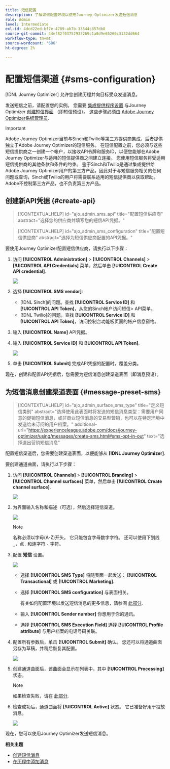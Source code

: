 ```yaml
---
title: 短信配置
description: 了解如何配置环境以使用Journey Optimizer发送短信消息
role: Admin
level: Intermediate
exl-id: 4dcd22ed-bf7e-4789-ab7b-33544c857db8
source-git-commit: 44ef82f03752933269c1a8d9e65266c3132dd664
workflow-type: tm+mt
source-wordcount: '606'
ht-degree: 2%

---
```


# 配置短信渠道 {#sms-configuration}

[!DNL Journey Optimizer] 允许您创建历程并向目标受众发送消息。

发送短信之前，请配置您的实例。 您需要 [集成提供程序设置](#create-api) 与Journey Optimizer [创建短信界面](#message-preset-sms) （即短信预设）。 这些步骤必须由 [Adobe Journey Optimizer系统管理员](../start/path/administrator.md).

>[!IMPORTANT]
>
>Adobe Journey Optimizer当前与Sinch和Twilio等第三方提供商集成，后者提供独立于Adobe Journey Optimizer的短信服务。  在短信配置之前，您必须与这些短信提供商之一创建一个帐户，以接收API令牌和服务ID，以便您能够在Adobe Journey Optimizer与适用的短信提供商之间建立连接。 您使用短信服务将受适用短信提供商的其他条款和条件的约束。 鉴于Sinch和Twilio是通过集成提供给Adobe Journey Optimizer用户的第三方产品，因此对于与短信服务相关的任何问题或查询，Sinch或Twilio的用户将需要联系适用的短信提供商以获取帮助。 Adobe不控制第三方产品，也不负责第三方产品。

## 创建新API凭据 {#create-api}

>[!CONTEXTUALHELP]
>id="ajo_admin_sms_api"
>title="配置短信供应商"
>abstract="选择您的供应商并填写您的短信API凭据。"

>[!CONTEXTUALHELP]
>id="ajo_admin_sms_configuration"
>title="配置短信供应商"
>abstract="选择为短信供应商配置的API凭据。"

要使用Journey Optimizer配置短信供应商，请执行以下步骤：

1. 访问 **[!UICONTROL Administration]** > **[!UICONTROL Channels]** > **[!UICONTROL API Credentials]** 菜单，然后单击 **[!UICONTROL Create API credential]**.

   ![](assets/sms_4.png)

1. 选择 **[!UICONTROL SMS vendor]**:

   * [!DNL Sinch]的问题。查找 **[!UICONTROL Service ID]** 和 **[!UICONTROL API Token]**，从您的Sinch帐户访问短信> API菜单。
   * [!DNL Twilio]的问题。查找 **[!UICONTROL Service ID]** 和 **[!UICONTROL API Token]**，访问控制台功能板页面的帐户信息窗格。

1. 输入 **[!UICONTROL Name]** API凭据。

1. 输入 **[!UICONTROL Service ID]** 和 **[!UICONTROL API Token]**.

   ![](assets/sms_5.png)

1. 单击 **[!UICONTROL Submit]** 完成API凭据的配置时，覆盖分类。

现在，创建和配置API凭据后，您需要为短信消息创建渠道表面（即消息预设）。

## 为短信消息创建渠道表面 {#message-preset-sms}

>[!CONTEXTUALHELP]
>id="ajo_admin_surface_sms_type"
>title="定义短信类别"
>abstract="选择使用此表面时将发送的短信消息类型：需要用户同意的促销短信消息，或非商业短信消息的交易型营销，也可以在特定环境中发送给未订阅的用户档案。"
>additional-url="https://experienceleague.adobe.com/docs/journey-optimizer/using/messages/create-sms.html#sms-opt-in-out" text="选择退出营销短信消息"

配置短信渠道后，您需要创建渠道表面，以便能够从 **[!DNL Journey Optimizer]**.

要创建通道曲面，请执行以下步骤：

1. 访问 **[!UICONTROL Channels]** > **[!UICONTROL Branding]** > **[!UICONTROL Channel surfaces]** 菜单，然后单击 **[!UICONTROL Create channel surface]**.

   ![](assets/preset-create.png)

1. 为界面输入名称和描述（可选），然后选择短信渠道。

   ![](assets/sms_preset.png)

   >[!NOTE]
   >
   > 名称必须以字母(A-Z)开头。 它只能包含字母数字字符。 还可以使用下划线 `_`，点`.` 和连字符 `-` 字符。

1. 配置 **短信** 设置。

   ![](assets/preset-sms.png)

   * 选择 **[!UICONTROL SMS Type]** 将随表面一起发送： **[!UICONTROL Transactional]** 或 **[!UICONTROL Marketing]**.

   * 选择 **[!UICONTROL SMS configuration]** 与表面相关。

      有关如何配置环境以发送短信消息的更多信息，请参阅 [此部分](#create-api).

   * 输入 **[!UICONTROL Sender number]** 你&#x200B;想用于你的通讯。

   * 选择 **[!UICONTROL SMS Execution Field]** 选择 **[!UICONTROL Profile attribute]** 与用户档案的电话号码关联。

1. 配置所有参数后，单击 **[!UICONTROL Submit]** 确认。 您还可以将通道曲面另存为草稿，并稍后恢复其配置。

   ![](assets/sms_preset_2.png)

1. 创建通道曲面后，该曲面会显示在列表中，其中 **[!UICONTROL Processing]** 状态。

   >[!NOTE]
   >
   >如果检查失败，请在 [此部分](#monitor-channel-surfaces).

1. 检查成功后，通道曲面将 **[!UICONTROL Active]** 状态。 它已准备好用于投放消息。

   ![](assets/preset-active.png)

现在，您可以使用Journey Optimizer发送短信消息。

**相关主题**

* [创建短信消息](../messages/create-sms.md)
* [在历程中添加消息](../building-journeys/journeys-message.md)
